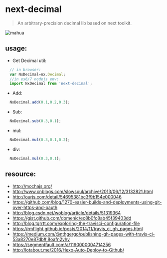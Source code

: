 # next-decimal
> An arbitrary-precision decimal lib based on next toolkit.

![mahua](https://api.travis-ci.org/afeiship/next-decimal.svg?branch=master)

## usage:
+ Get Decimal util:
```javascript
  // in browser:
  var NxDecimal=nx.Decimal;
  //in es6/7 nodejs env:
  import NxDecimal from 'next-decimal';
```
+ Add:
```javascript
  NxDecimal.add(0.1,0.2,0.3);
```

+ Sub:
```javascript
  NxDecimal.sub(0.3,0.1);
```

+ mul:
```javascript
  NxDecimal.mul(0.3,0.1,0.2);
```

+ div:
```javascript
  NxDecimal.mul(0.3,0.1);
```

## resource:
+ http://mochajs.org/
+ http://www.cnblogs.com/slowsoul/archive/2013/06/12/3132821.html
+ http://ourjs.com/detail/54695381bc3f9b154e000046
+ https://github.com/blog/1270-easier-builds-and-deployments-using-git-over-https-and-oauth
+ http://blog.csdn.net/woblog/article/details/51319364
+ https://gist.github.com/domenic/ec8b0fc8ab45f39403dd
+ http://blog.tgrrtt.com/exploring-the-travisci-configuration-file
+ https://rmflight.github.io/posts/2014/11/travis_ci_gh_pages.html
+ https://medium.com/@nthgergo/publishing-gh-pages-with-travis-ci-53a8270e87db#.8oafn2vhv
+ https://segmentfault.com/a/1190000004714256
+ http://lotabout.me/2016/Hexo-Auto-Deploy-to-Github/
